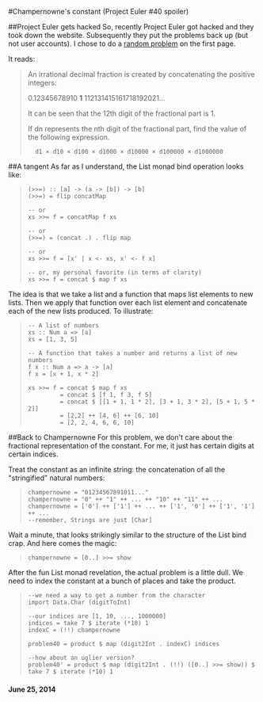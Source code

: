 #Champernowne's constant (Project Euler #40 spoiler)

##Project Euler gets hacked
So, recently Project Euler got hacked and they took down the website. Subsequently they put the problems back up (but not user accounts). I chose to do a [random problem](http://projecteuler.net/problem=40) on the first page.

It reads:
> An irrational decimal fraction is created by concatenating the positive integers:
>
> 0.12345678910 __1__ 112131415161718192021...
>
> It can be seen that the 12th digit of the fractional part is 1.
>
> If dn represents the nth digit of the fractional part, find the value of the following expression.
>
>       d1 × d10 × d100 × d1000 × d10000 × d100000 × d1000000


##A tangent
As far as I understand, the List monad bind operation looks like:

> ~~~~~~~~~~~~~~~~~~~~~~~~~~~~~~~~~~ {.haskell}
> (>>=) :: [a] -> (a -> [b]) -> [b]
> (>>=) = flip concatMap
> 
> -- or
> xs >>= f = concatMap f xs
> 
> -- or
> (>>=) = (concat .) . flip map
>
> -- or
> xs >>= f = [x' | x <- xs, x' <- f x]
> 
> -- or, my personal favorite (in terms of clarity)
> xs >>= f = concat $ map f xs
> ~~~~~~~~~~~~~~~~~~~~~~~~~~~~~~~~~~

The idea is that we take a list and a function that maps list elements to new lists. Then we apply that function over each list element and concatenate each of the new lists produced. To illustrate:

> ~~~~~~~~~~~~~~~~~~~~~~~~~~~~~~~~~ {.haskell}
> -- A list of numbers
> xs :: Num a => [a]
> xs = [1, 3, 5]
>
> -- A function that takes a number and returns a list of new numbers
> f x :: Num a => a -> [a]
> f x = [x + 1, x * 2]
> 
> xs >>= f = concat $ map f xs
>          = concat $ [f 1, f 3, f 5]
>          = concat $ [[1 + 1, 1 * 2], [3 + 1, 3 * 2], [5 + 1, 5 * 2]]
>          = [2,2] ++ [4, 6] ++ [6, 10]
>          = [2, 2, 4, 6, 6, 10]
> ~~~~~~~~~~~~~~~~~~~~~~~~~~~~~~~~~

##Back to Champernowne
For this problem, we don't care about the fractional representation of the constant. For me, it just has certain digits at certain indices.

Treat the constant as an infinite string: the concatenation of all the "stringified" natural numbers:

> ~~~~~~~~~~~~~~~~~~~~~~~~~~~~~~~~~ {.haskell}
> champernowne = "01234567891011..."
> champernowne = "0" ++ "1" ++ ... ++ "10" ++ "11" ++ ...
> champernowne = ['0'] ++ ['1'] ++ ... ++ ['1', '0'] ++ ['1', '1'] ++ ...
> --remember, Strings are just [Char]
> ~~~~~~~~~~~~~~~~~~~~~~~~~~~~~~~~~

Wait a minute, that looks strikingly similar to the structure of the List bind crap. And here comes the magic:

> ~~~~~~~~~~~~~~~~~~~~~~~~~~~~~~~~~ {.haskell}
> champernowne = [0..] >>= show
> ~~~~~~~~~~~~~~~~~~~~~~~~~~~~~~~~~

After the fun List monad revelation, the actual problem is a little dull. We need to index the constant at a bunch of places and take the product.

> ~~~~~~~~~~~~~~~~~~~~~~~~~~~~~~~~~ {.haskell}
> --we need a way to get a number from the character
> import Data.Char (digitToInt)
>
> --our indices are [1, 10, ..., 1000000]
> indices = take 7 $ iterate (*10) 1
> indexC = (!!) champernowne
> 
> problem40 = product $ map (digit2Int . indexC) indices
> 
> --how about an uglier version?
> problem40' = product $ map (digit2Int . (!!) ([0..] >>= show)) $ take 7 $ iterate (*10) 1
> ~~~~~~~~~~~~~~~~~~~~~~~~~~~~~~~~~

#### June 25, 2014
